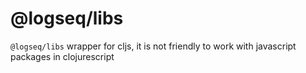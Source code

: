 # @logseq/libs

`@logseq/libs` wrapper for cljs, it is not friendly to work with javascript packages in clojurescript

